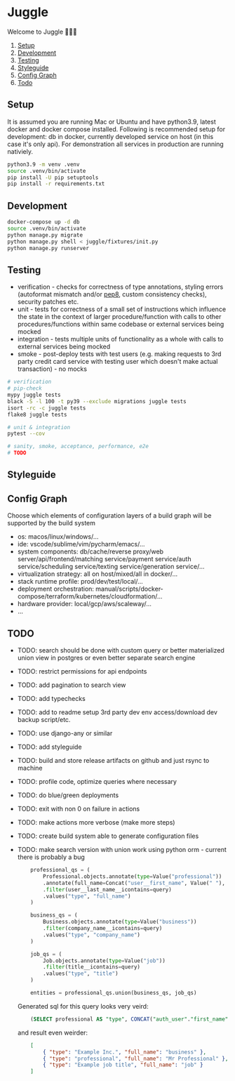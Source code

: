 # Juggle

Welcome to Juggle 🙌🙌🙌

1. [Setup](#setup)
2. [Development](#development)
3. [Testing](#testing)
4. [Styleguide](#styleguide)
5. [Config Graph](#config-graph)
6. [Todo](#todo)

## Setup

It is assumed you are running Mac or Ubuntu and have python3.9, latest docker and docker compose installed. Following is recommended setup for development: db in docker, currently developed service on host (in this case it's only api). For demonstration all services in production are running nativiely.

```bash
python3.9 -m venv .venv
source .venv/bin/activate
pip install -U pip setuptools
pip install -r requirements.txt
```

## Development

```bash
docker-compose up -d db
source .venv/bin/activate
python manage.py migrate
python manage.py shell < juggle/fixtures/init.py
python manage.py runserver
```

## Testing

* verification - checks for correctness of type annotations, styling errors (autoformat mismatch and/or [pep8](https://www.python.org/dev/peps/pep-0008/#a-foolish-consistency-is-the-hobgoblin-of-little-minds), custom consistency checks), security patches etc.
* unit - tests for correctness of a small set of instructions which influence the state in the context of larger procedure/function with calls to other procedures/functions within same codebase or external services being mocked
* integration - tests multiple units of functionality as a whole with calls to external services being mocked
* smoke - post-deploy tests with test users (e.g. making requests to 3rd party credit card service with testing user which doesn't make actual transaction) - no mocks

```bash
# verification
# pip-check
mypy juggle tests
black -S -l 100 -t py39 --exclude migrations juggle tests
isort -rc -c juggle tests
flake8 juggle tests

# unit & integration
pytest --cov

# sanity, smoke, acceptance, performance, e2e
# TODO
```

## Styleguide

## Config Graph

Choose which elements of configuration layers of a build graph will be supported by the build system
- os: macos/linux/windows/...
- ide: vscode/sublime/vim/pycharm/emacs/...
- system components: db/cache/reverse proxy/web server/api/frontend/matching service/payment service/auth service/scheduling service/texting service/generation service/...
- virtualization strategy: all on host/mixed/all in docker/...
- stack runtime profile: prod/dev/test/local/...
- deployment orchestration: manual/scripts/docker-compose/terraform/kubernetes/cloudformation/...
- hardware provider: local/gcp/aws/scaleway/...
- ...

## TODO

* TODO: search should be done with custom query or better materialized union view in postgres or even better separate search engine
* TODO: restrict permissions for api endpoints
* TODO: add pagination to search view
* TODO: add typechecks
* TODO: add to readme setup 3rd party dev env access/download dev backup script/etc.
* TODO: use django-any or similar
* TODO: add styleguide
* TODO: build and store release artifacts on github and just rsync to machine
* TODO: profile code, optimize queries where necessary
* TODO: do blue/green deployments
* TODO: exit with non 0 on failure in actions
* TODO: make actions more verbose (make more steps)
* TODO: create build system able to generate configuration files
* TODO: make search version with union work using python orm - current there is probably a bug
    ```python
        professional_qs = (
            Professional.objects.annotate(type=Value("professional"))
            .annotate(full_name=Concat("user__first_name", Value(" "), "user__last_name"))
            .filter(user__last_name__icontains=query)
            .values("type", "full_name")
        )

        business_qs = (
            Business.objects.annotate(type=Value("business"))
            .filter(company_name__icontains=query)
            .values("type", "company_name")
        )

        job_qs = (
            Job.objects.annotate(type=Value("job"))
            .filter(title__icontains=query)
            .values("type", "title")
        )

        entities = professional_qs.union(business_qs, job_qs)
    ```
    Generated sql for this query looks very veird:

    ```sql
        (SELECT professional AS "type", CONCAT("auth_user"."first_name", CONCAT( , "auth_user"."last_name")) AS "full_name" FROM "juggle_professional" INNER JOIN "auth_user" ON ("juggle_professional"."user_id" = "auth_user"."id")) UNION (SELECT "juggle_business"."company_name", business AS "type" FROM "juggle_business") UNION (SELECT "juggle_job"."title", job AS "type" FROM "juggle_job")
    ```

    and result even weirder:

    ```json
        [
            { "type": "Example Inc.", "full_name": "business" },
            { "type": "professional", "full_name": "Mr Professional" },
            { "type": "Example job title", "full_name": "job" }
        ]
    ```
